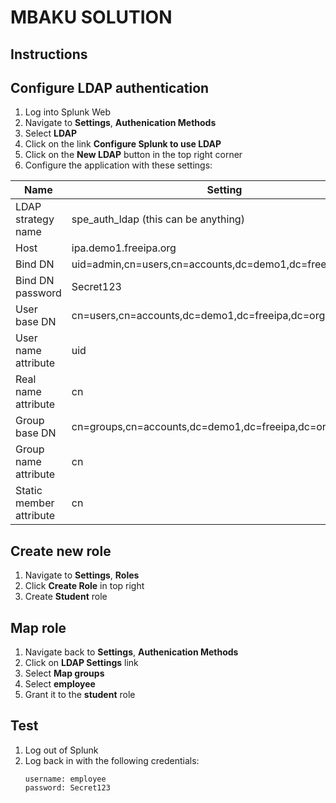 # MBAKU SOLUTION

## Instructions

## Configure LDAP authentication
1. Log into Splunk Web
1. Navigate to **Settings**, **Authenication Methods**
1. Select **LDAP**
1. Click on the link **Configure Splunk to use LDAP**
1. Click on the **New LDAP** button in the top right corner
1. Configure the application with these settings:

| Name | Setting |
| --- | --- |
| LDAP strategy name | spe_auth_ldap (this can be anything) |
| Host | ipa.demo1.freeipa.org |
| Bind DN | uid=admin,cn=users,cn=accounts,dc=demo1,dc=freeipa,dc=org |
| Bind DN password | Secret123 |
| User base DN | cn=users,cn=accounts,dc=demo1,dc=freeipa,dc=org |
| User name attribute | uid |
| Real name attribute | cn |
| Group base DN | cn=groups,cn=accounts,dc=demo1,dc=freeipa,dc=org |
| Group name attribute | cn |
| Static member attribute | cn |

## Create new role
1. Navigate to **Settings**, **Roles**
1. Click **Create Role** in top right
1. Create **Student** role

## Map role
1. Navigate back to **Settings**, **Authenication Methods**
1. Click on **LDAP Settings** link
1. Select **Map groups**
1. Select **employee**
1. Grant it to the **student** role

## Test
1. Log out of Splunk
1. Log back in with the following credentials:
    ```
    username: employee
    password: Secret123
    ```
